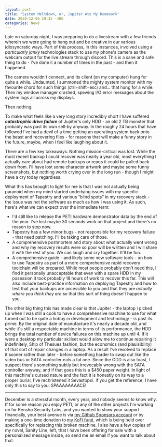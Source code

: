 ```yaml
---
layout: post
title: "System Meltdown, or, Jupiter Ate My Homework"
date: 2020-12-06 19:15 -400
categories: News
---
```


Late on saturday night, I was preparing to do a livestream with a few friends wherein we were going to hang out and be creative in our various idiosyncratic ways. Part of this process, in this instances, involved using a *particularly janky* technologies stack to use my phone's camera as the webcam output for the live stream through discord. This is a sane and safe thing to do - I've done it a number of times in the past - and then it happened.

The camera wouldn't connect, and its client (on my computer) hung for quite a while. Undaunted, I summoned the mighty system monitor with my favourite chord for such things (ctrl+shift+esc) and... that hung for a while. Then my window manager crashed, spewing I/O error messages about the system logs all across my displays.

Then nothing.

To make what feels like a very long story incredibly short I have suffered ***catastrophic drive failure*** of Jupiter's only HDD - an old 2 TB monster that probably was past its own sell-by anyway. In the roughly 24 hours that have followed I've had a devil of a time getting an operating system back onto the beast and recovering files - for reasons that will make a funny story in the future, maybe, when I feel like laughing about it.

There are a few key takeaways. Nothing mission-critical was lost. While the most recent backup I could recover was nearly a year old, most everything I actually care about had remote backups or repos it could be pulled back down from. I'll have lost some character artwork and maybe some funny screenshots, but nothing worth crying over in the long run - though I might have a cry today regardless.

What this has brought to light for me is that I was not actually being paranoid when my mind started underlying issues with my specific deployment of Tapestry and various "blind spots" in my recovery stack - the issue was not the software as much as how I was using it. As such, here's what we can expect over the immediate term:
- I'd still like to release the PETI hardware demonstrator data by the end of the year. I've lost maybe 30 seconds work on that project and there's no reason to stop now.
- Tapestry has a few minor bugs - not responsible for my recovery failure - that need patching. I'll be taking care of those.
- A comprehensive postmortem and story about what actually went wrong and why my recovery results were so poor will be written and I will share it with the rest of you. We can laugh and cry together. It'll be fun.
- A comprehensive guide - and likely some new software tools - on how to use Tapestry as part of a more comprehensive rapid recovery toolchain will be prepared. While most people probably don't need this, I find it personally unacceptable that even with a spare HDD in my posession it took probably 18 hours of work to recover this far. This will also include best-practice information on deploying Tapestry and how to test that your backups are accessible to you and that they are *actually where you think they are* so that this sort of thing doesn't happen to you.

The other big thing this has made clear is that Jupiter - the laptop I picked up when I was still a cook to have a comprehensive machine to use for what turned out to be quite a hobby in development and technology - is past its prime. By the original date of manufacture it's nearly a decade old, and while it's still a respectable machine in terms of its performance, the HDD brings the total number of device failures on this machine up until 4. If it were a desktop my particular skillset would allow me to continue repairing it indefinitely, Ship of Thesues fashion, but the economics (and plauisibility) of that sort of repair changes in a laptop. As a result I've resolved to replace it sooner rather than later - before something harder to swap out like the video bus or SATA controller eats a fat one. Since the ODD is also toast, I suspect there's something subtly but irrevocably wrong with the SATA controller anyway, and if that goes this is a $450 paper weight. In light of this machine's cursed nature and the fact it is honestly on its way to a proper burial, I've rechristened it Sevastopol. If you get the reference, I have only this to say to you: SPAAAAAAAACE!

---

December is a stressful month, every year, and nobody seems to know why. If for some reason you enjoy PETI, or any of the other projects I'm working on for Kensho Security Labs, and you wanted to show your support financially, your best avenue is via [my Github Sponsors account](https://github.com/sponsors/ZAdamMac) or by making a one-time donation to [my KoFi fund](https://ko-fi.com/KenshoSec), which is being held over specifically for replacing this broken machine. I also have a few copies of my novel, Sanity Line, left, that I have been offering for sale with a personalized message inside, so send me an email if you want to talk about that.